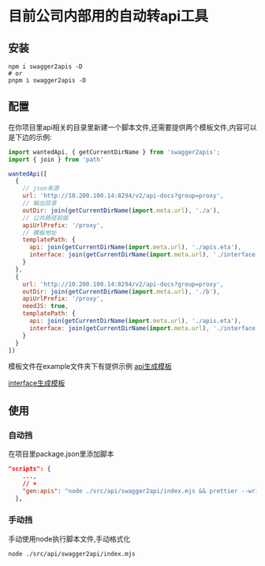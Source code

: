 # 目前公司内部用的自动转api工具

## 安装

```shell
npm i swagger2apis -D
# or
pnpm i swagger2apis -D
```

## 配置

在你项目里api相关的目录里新建一个脚本文件,还需要提供两个模板文件,内容可以是下边的示例:

```js
import wantedApi, { getCurrentDirName } from 'swagger2apis';
import { join } from 'path'

wantedApi([
  {
    // json来源
    url: 'http://10.200.100.14:8294/v2/api-docs?group=proxy',
    // 输出目录
    outDir: join(getCurrentDirName(import.meta.url), './a'),
    // 公共路径前缀
    apiUrlPrefix: '/proxy',
    // 模板地址
    templatePath: {
      api: join(getCurrentDirName(import.meta.url), './apis.eta'),
      interface: join(getCurrentDirName(import.meta.url), './interface.eta')
    }
  },
  {
    url: 'http://10.200.100.14:8294/v2/api-docs?group=proxy',
    outDir: join(getCurrentDirName(import.meta.url), './b'),
    apiUrlPrefix: '/proxy',
    needJS: true,
    templatePath: {
      api: join(getCurrentDirName(import.meta.url), './apis.eta'),
      interface: join(getCurrentDirName(import.meta.url), './interface.eta')
    }
  }
])

```

模板文件在example文件夹下有提供示例
[api生成模板]((https://github.com/pandavips/swagger2api/blob/main/example/apis.eta))

[interface生成模板]((https://github.com/pandavips/swagger2api/blob/main/example/apis.eta))

## 使用

### 自动挡

在项目里package.json里添加脚本

```json
"scripts": {
    ...,
    // +
    "gen:apis": "node ./src/api/swagger2api/index.mjs && prettier --write ./src/api/*"
  },
```

### 手动挡

手动使用node执行脚本文件,手动格式化

```shell
node ./src/api/swagger2api/index.mjs
```
